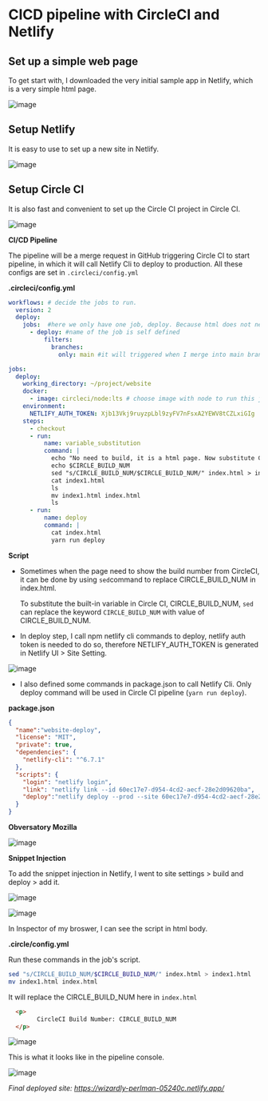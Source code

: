 # CICD pipeline with CircleCI and Netlify

## Set up a simple web page

To get start with, I downloaded the very initial sample app in Netlify, which is a very simple html page.

![image](README_PICS/local_thanos_js_new.png)



## **Setup Netlify**

It is easy to use to set up a new site in Netlify.

![image](README_PICS/netlify_site.png)



## **Setup Circle CI** 

It is also fast and convenient to set up the Circle CI project in Circle CI.

![image](README_PICS/circle_ci_pipelines.png)



**CI/CD Pipeline**

The pipeline will be a merge request in GitHub triggering Circle CI to start pipeline, in which it will call Netlify Cli to deploy to production. All these configs are set in `.circleci/config.yml`

**.circleci/config.yml**

```yaml
workflows: # decide the jobs to run.
  version: 2
  deploy:
    jobs:  #here we only have one job, deploy. Because html does not need to build
      - deploy: #name of the job is self defined
          filters:
            branches:
              only: main #it will triggered when I merge into main branch.
```

```yaml
jobs:
  deploy:
    working_directory: ~/project/website
    docker:
      - image: circleci/node:lts # choose image with node to run this job
    environment:
      NETLIFY_AUTH_TOKEN: Xjb13Vkj9ruyzpLbl9zyFV7nFsxA2YEWV8tCZLxiGIg  # pass netlify auth token for Netlify Cli to do things on specific site
    steps:
      - checkout
      - run: 
          name: variable_substitution
          command: |
            echo "No need to build, it is a html page. Now substitute CIRCLE_BUILD_NUM."
            echo $CIRCLE_BUILD_NUM
            sed "s/CIRCLE_BUILD_NUM/$CIRCLE_BUILD_NUM/" index.html > index1.html 
            cat index1.html
            ls
            mv index1.html index.html
            ls
      - run:
          name: deploy
          command: |
            cat index.html
            yarn run deploy
```

**Script**

- Sometimes when the page need to show the build number from CircleCI, it can be done by using  `sed`command to replace CIRCLE_BUILD_NUM in index.html.

  To substitute the built-in variable in Circle CI, CIRCLE_BUILD_NUM,  `sed` can replace the keyword `CIRCLE_BUILD_NUM` with value of CIRCLE_BUILD_NUM.

- In deploy step, I call npm netlify cli commands to deploy, netlify auth token is needed to do so, therefore NETLIFY_AUTH_TOKEN is generated in Netlify UI > Site Setting.

![image](README_PICS/access_token.png)



- I also defined some commands in package.json to call Netlify Cli. Only deploy command will be used in Circle CI pipeline (`yarn run deploy`).

**package.json**

```json
{
  "name":"website-deploy",
  "license": "MIT",
  "private": true,
  "dependencies": {
    "netlify-cli": "^6.7.1"
  },
  "scripts": {
    "login": "netlify login",
    "link": "netlify link --id 60ec17e7-d954-4cd2-aecf-28e2d09620ba",
    "deploy":"netlify deploy --prod --site 60ec17e7-d954-4cd2-aecf-28e2d09620ba --dir ."
  }
}
```



**Obversatory Mozilla**

![image](README_PICS/mozilla.png)



**Snippet Injection**

To add the snippet injection in Netlify, I went to site settings > build and deploy > add it. 

![image](README_PICS/snippet.png)



![image](README_PICS/inspector.png)

In Inspector of my broswer, I can see the script in html body.

**.circle/config.yml**

Run these commands in the job's script.

```bash
sed "s/CIRCLE_BUILD_NUM/$CIRCLE_BUILD_NUM/" index.html > index1.html
mv index1.html index.html
```



It will replace the CIRCLE_BUILD_NUM here in `index.html`

```html
  <p>
  		CircleCI Build Number: CIRCLE_BUILD_NUM
  </p> 
```



![image](README_PICS/build_num.png)



This is what it looks like in the pipeline console.

![image](README_PICS/pipeline_console.png)

*Final deployed site: https://wizardly-perlman-05240c.netlify.app/*